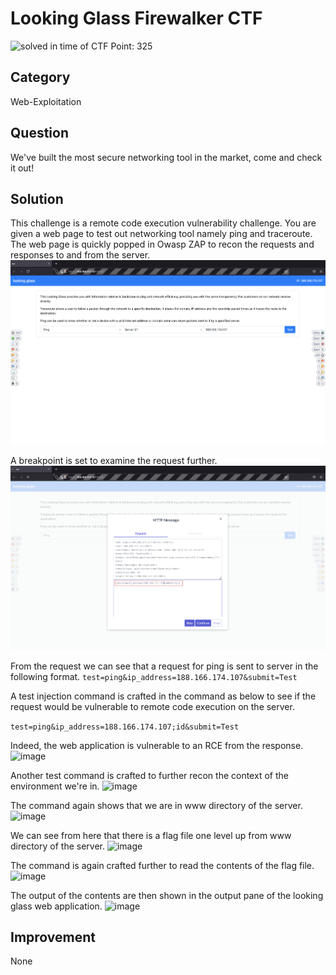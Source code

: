 # Looking Glass Firewalker CTF

![solved in time of CTF](https://img.shields.io/badge/solved-in%20time%20of%20CTF-brightgreen.svg) 
Point: 325

## Category

Web-Exploitation

## Question

We've built the most secure networking tool in the market, come and check it out!


## Solution
This challenge is a remote code execution vulnerability challenge. You are given a web page to test out networking tool namely ping and traceroute.
The web page is quickly popped in Owasp ZAP to recon the requests and responses to and from the server.
![image](./lookingGlass/1.png)

A breakpoint is set to examine the request further.
![image](./lookingGlass/2.png)

From the request we can see that a request for ping is sent to server in the following format.
```test=ping&ip_address=188.166.174.107&submit=Test```

A test injection command is crafted in the command as below to see if the request would be vulnerable to remote code execution on the server.

```test=ping&ip_address=188.166.174.107;id&submit=Test```

Indeed, the web application is vulnerable to an RCE from the response.
![image](./lookingGlass/3.png)

Another test command is crafted to further recon the context of the environment we're in.
![image](./lookingGlass/4.png)

The command again shows that we are in www directory of the server.
![image](./lookingGlass/5.png)

We can see from here that there is a flag file one level up from www directory of the server.
![image](./lookingGlass/6.png)

The command is again crafted further to read the contents of the flag file.
![image](./lookingGlass/7.png)

The output of the contents are then shown in the output pane of the looking glass web application.
![image](./lookingGlass/8.png)

## Improvement

None
